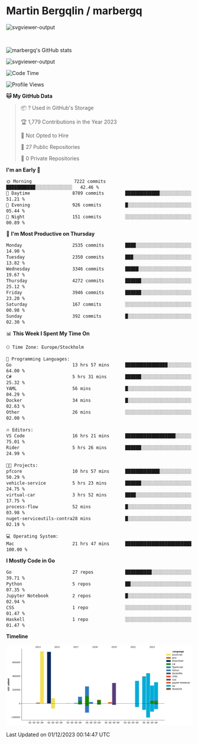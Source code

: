 # Martin Bergqlin / marbergq

![svgviewer-output](https://user-images.githubusercontent.com/2405410/206014777-22d41ecb-c24f-421d-b7d9-bba2cb5bb0de.svg)

<br>

<!--- [![Martin's Week](https://github-readme-stats.vercel.app/api/wakatime?username=marbergq&theme=dark)](https://github.com/anuraghazra/github-readme-stats) -->

![marbergq's GitHub stats](https://github-readme-stats.vercel.app/api?username=marbergq&count_private=true&show_icons=true)

![svgviewer-output](https://wakatime.com/badge/user/3f0a2069-6683-4e19-9a4a-7d21ea815067.svg)

<!--START_SECTION:waka-->
![Code Time](http://img.shields.io/badge/Code%20Time-3%2C559%20hrs%203%20mins-blue)

![Profile Views](http://img.shields.io/badge/Profile%20Views-0-blue)

**🐱 My GitHub Data** 

> 📦 ? Used in GitHub's Storage 
 > 
> 🏆 1,779 Contributions in the Year 2023
 > 
> 🚫 Not Opted to Hire
 > 
> 📜 27 Public Repositories 
 > 
> 🔑 0 Private Repositories 
 > 
**I'm an Early 🐤** 

```text
🌞 Morning                7222 commits        ███████████░░░░░░░░░░░░░░   42.46 % 
🌆 Daytime                8709 commits        █████████████░░░░░░░░░░░░   51.21 % 
🌃 Evening                926 commits         █░░░░░░░░░░░░░░░░░░░░░░░░   05.44 % 
🌙 Night                  151 commits         ░░░░░░░░░░░░░░░░░░░░░░░░░   00.89 % 
```
📅 **I'm Most Productive on Thursday** 

```text
Monday                   2535 commits        ████░░░░░░░░░░░░░░░░░░░░░   14.90 % 
Tuesday                  2350 commits        ███░░░░░░░░░░░░░░░░░░░░░░   13.82 % 
Wednesday                3346 commits        █████░░░░░░░░░░░░░░░░░░░░   19.67 % 
Thursday                 4272 commits        ██████░░░░░░░░░░░░░░░░░░░   25.12 % 
Friday                   3946 commits        ██████░░░░░░░░░░░░░░░░░░░   23.20 % 
Saturday                 167 commits         ░░░░░░░░░░░░░░░░░░░░░░░░░   00.98 % 
Sunday                   392 commits         █░░░░░░░░░░░░░░░░░░░░░░░░   02.30 % 
```


📊 **This Week I Spent My Time On** 

```text
🕑︎ Time Zone: Europe/Stockholm

💬 Programming Languages: 
Go                       13 hrs 57 mins      ████████████████░░░░░░░░░   64.00 % 
C#                       5 hrs 31 mins       ██████░░░░░░░░░░░░░░░░░░░   25.32 % 
YAML                     56 mins             █░░░░░░░░░░░░░░░░░░░░░░░░   04.29 % 
Docker                   34 mins             █░░░░░░░░░░░░░░░░░░░░░░░░   02.63 % 
Other                    26 mins             ░░░░░░░░░░░░░░░░░░░░░░░░░   02.00 % 

🔥 Editors: 
VS Code                  16 hrs 21 mins      ███████████████████░░░░░░   75.01 % 
Rider                    5 hrs 26 mins       ██████░░░░░░░░░░░░░░░░░░░   24.99 % 

🐱‍💻 Projects: 
pfcore                   10 hrs 57 mins      █████████████░░░░░░░░░░░░   50.29 % 
vehicle-service          5 hrs 23 mins       ██████░░░░░░░░░░░░░░░░░░░   24.75 % 
virtual-car              3 hrs 52 mins       ████░░░░░░░░░░░░░░░░░░░░░   17.75 % 
process-flow             52 mins             █░░░░░░░░░░░░░░░░░░░░░░░░   03.98 % 
nuget-serviceutils-contra28 mins             █░░░░░░░░░░░░░░░░░░░░░░░░   02.19 % 

💻 Operating System: 
Mac                      21 hrs 47 mins      █████████████████████████   100.00 % 
```

**I Mostly Code in Go** 

```text
Go                       27 repos            ██████████░░░░░░░░░░░░░░░   39.71 % 
Python                   5 repos             ██░░░░░░░░░░░░░░░░░░░░░░░   07.35 % 
Jupyter Notebook         2 repos             █░░░░░░░░░░░░░░░░░░░░░░░░   02.94 % 
CSS                      1 repo              ░░░░░░░░░░░░░░░░░░░░░░░░░   01.47 % 
Haskell                  1 repo              ░░░░░░░░░░░░░░░░░░░░░░░░░   01.47 % 
```



**Timeline**

![Lines of Code chart](https://raw.githubusercontent.com/marbergq/marbergq/main/assets/bar_graph.png)


 Last Updated on 01/12/2023 00:14:47 UTC
<!--END_SECTION:waka-->
